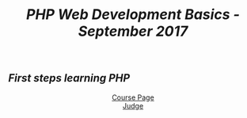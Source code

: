 <h1 align="center"><em>PHP Web Development Basics - September 2017</em></h1>
 
<br />

 ## *First steps learning PHP*

<p align="center">
<a href="https://softuni.bg/trainings/1735/php-web-development-basics-september-2017">Course Page</a> <br />
<a href="https://judge.softuni.bg/Contests/#!/List/ByCategory/113/PHP-Web-Development-Basics">Judge</a>
<p>
